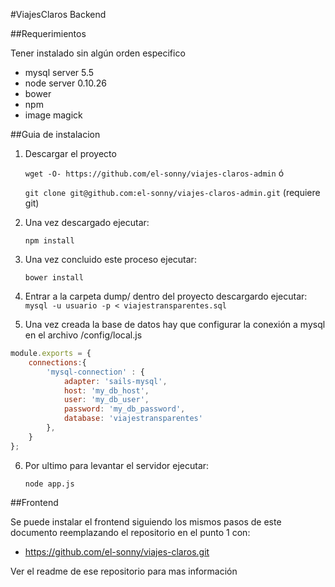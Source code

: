 #ViajesClaros Backend

##Requerimientos

Tener instalado sin algún orden especifico 
* mysql server 5.5
* node server 0.10.26
* bower
* npm
* image magick

##Guia de instalacion

1. Descargar el proyecto

    `wget -O- https://github.com/el-sonny/viajes-claros-admin`
ó

    `git clone git@github.com:el-sonny/viajes-claros-admin.git` (requiere git)

2. Una vez descargado ejecutar: 

    `npm install`

3. Una vez concluido este proceso ejecutar: 

    `bower install`

4. Entrar a la carpeta dump/ dentro del proyecto descargardo ejecutar: 
    `mysql -u usuario -p < viajestransparentes.sql`

5. Una vez creada la base de datos hay que configurar la conexión a mysql en el archivo /config/local.js 

```JavaScript
module.exports = {
	connections:{
		'mysql-connection' : {
		    adapter: 'sails-mysql',
		    host: 'my_db_host',
		    user: 'my_db_user',
		    password: 'my_db_password',
		    database: 'viajestransparentes'
		},
	}
};
```

6. Por ultimo para levantar el servidor ejecutar:

    `node app.js`

##Frontend

Se puede instalar el frontend siguiendo los mismos pasos de este documento reemplazando el repositorio en el punto 1 con:

- https://github.com/el-sonny/viajes-claros.git

Ver el readme de ese repositorio para mas información